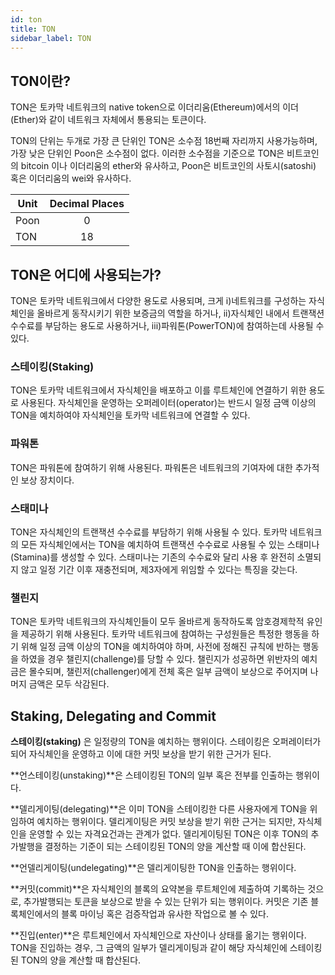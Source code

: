 ```yaml
---
id: ton
title: TON
sidebar_label: TON
---
```


## TON이란?
TON은 토카막 네트워크의 native token으로 이더리움(Ethereum)에서의 이더(Ether)와 같이 네트워크 자체에서 통용되는 토큰이다.

TON의 단위는 두개로 가장 큰 단위인 TON은 소수점 18번째 자리까지 사용가능하며, 가장 낮은 단위인 Poon은 소수점이 없다. 이러한 소수점을 기준으로 TON은 비트코인의 bitcoin 이나 이더리움의 ether와 유사하고, Poon은 비트코인의 사토시(satoshi) 혹은 이더리움의 wei와 유사하다.

| Unit | Decimal Places |
| ---- |:--------------:|
| Poon |       0        |
| TON  |       18       |

## TON은 어디에 사용되는가?
TON은 토카막 네트워크에서 다양한 용도로 사용되며, 크게 i)네트워크를 구성하는 자식체인을 올바르게 동작시키기 위한 보증금의 역할을 하거나, ii)자식체인 내에서 트랜잭션 수수료를 부담하는 용도로 사용하거나, iii)파워톤(PowerTON)에 참여하는데 사용될 수 있다.

### 스테이킹(Staking)
TON은 토카막 네트워크에서 자식체인을 배포하고 이를 루트체인에 연결하기 위한 용도로 사용된다. 자식체인을 운영하는 오퍼레이터(operator)는 반드시 일정 금액 이상의 TON을 예치하여야 자식체인을 토카막 네트워크에 연결할 수 있다.

### 파워톤
TON은 파워톤에 참여하기 위해 사용된다. 파워톤은 네트워크의 기여자에 대한 추가적인 보상 장치이다.

### 스태미나
TON은 자식체인의 트랜잭션 수수료를 부담하기 위해 사용될 수 있다. 토카막 네트워크의 모든 자식체인에서는 TON을 예치하여 트랜잭션 수수료로 사용될 수 있는 스태미나(Stamina)를 생성할 수 있다. 스태미나는 기존의 수수료와 달리 사용 후 완전히 소멸되지 않고 일정 기간 이후 재충전되며, 제3자에게 위임할 수 있다는 특징을 갖는다.

### 챌린지
TON은 토카막 네트워크의 자식체인들이 모두 올바르게 동작하도록 암호경제학적 유인을 제공하기 위해 사용된다. 토카막 네트워크에 참여하는 구성원들은 특정한 행동을 하기 위해 일정 금액 이상의 TON을 예치하여야 하며, 사전에 정해진 규칙에 반하는 행동을 하였을 경우 챌린지(challenge)를 당할 수 있다. 챌린지가 성공하면 위반자의 예치금은 몰수되며, 챌린저(challenger)에게 전체 혹은 일부 금액이 보상으로 주어지며 나머지 금액은 모두 삭감된다.


## Staking, Delegating and Commit

**스테이킹(staking)** 은 일정량의 TON을 예치하는 행위이다. 스테이킹은 오퍼레이터가 되어 자식체인을 운영하고 이에 대한 커밋 보상을 받기 위한 근거가 된다.

**언스테이킹(unstaking)**은 스테이킹된 TON의 일부 혹은 전부를 인출하는 행위이다.

**델리게이팅(delegating)**은 이미 TON을 스테이킹한 다른 사용자에게 TON을 위임하여 예치하는 행위이다. 델리게이팅은 커밋 보상을 받기 위한 근거는 되지만, 자식체인을 운영할 수 있는 자격요건과는 관계가 없다. 델리게이팅된 TON은 이후 TON의 추가발행을 결정하는 기준이 되는 스테이킹된 TON의 양을 계산할 때 이에 합산된다.

**언델리게이팅(undelegating)**은 델리게이팅한 TON을 인출하는 행위이다.

**커밋(commit)**은 자식체인의 블록의 요약본을 루트체인에 제출하여 기록하는 것으로, 추가발행되는 토큰을 보상으로 받을 수 있는 단위가 되는 행위이다. 커밋은 기존 블록체인에서의 블록 마이닝 혹은 검증작업과 유사한 작업으로 볼 수 있다.

**진입(enter)**은 루트체인에서 자식체인으로 자산이나 상태를 옮기는 행위이다. TON을 진입하는 경우, 그 금액의 일부가 델리게이팅과 같이 해당 자식체인에 스테이킹된 TON의 양을 계산할 때 합산된다.

